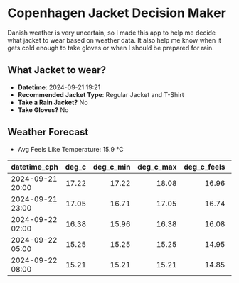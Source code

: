 
# Copenhagen Jacket Decision Maker

Danish weather is very uncertain, so I made this app to help me decide what jacket to wear based on weather data. 
It also help me know when it gets cold enough to take gloves or when I should be prepared for rain.

## What Jacket to wear?

- **Datetime**: 2024-09-21 19:21
- **Recommended Jacket Type**: Regular Jacket and T-Shirt
- **Take a Rain Jacket?** No
- **Take Gloves?** No

## Weather Forecast
- Avg Feels Like Temperature: 15.9 °C

| datetime_cph     |   deg_c |   deg_c_min |   deg_c_max |   deg_c_feels | weather   | wind   | rain   |
|:-----------------|--------:|------------:|------------:|--------------:|:----------|:-------|:-------|
| 2024-09-21 20:00 |   17.22 |       17.22 |       18.08 |         16.96 | Clouds    | Low    | None   |
| 2024-09-21 23:00 |   17.05 |       16.71 |       17.05 |         16.74 | Clouds    | Low    | None   |
| 2024-09-22 02:00 |   16.38 |       15.96 |       16.38 |         16.08 | Clouds    | Low    | None   |
| 2024-09-22 05:00 |   15.25 |       15.25 |       15.25 |         14.95 | Clouds    | Low    | None   |
| 2024-09-22 08:00 |   15.21 |       15.21 |       15.21 |         14.85 | Clouds    | Low    | None   |
        